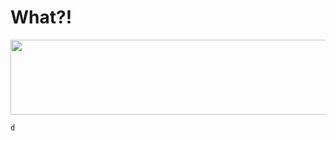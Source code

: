 # What?!


<a href="https://github.com/devxb/gitanimals">
  <img
    src="https://render.gitanimals.org/lines/ahsimsim"
    width="600"
    height="120"
  />
</a>
    

```d```
